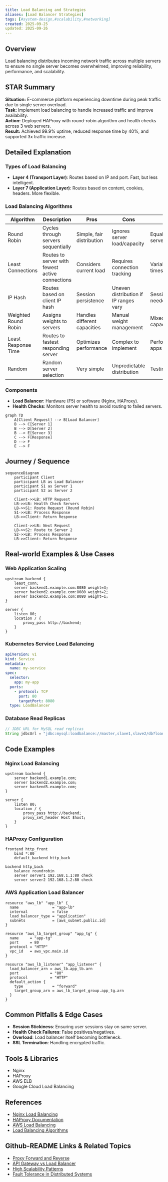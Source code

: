 ```yaml
---
title: Load Balancing and Strategies
aliases: [Load Balancer Strategies]
tags: [#system-design,#scalability,#networking]
created: 2025-09-25
updated: 2025-09-26
---
```


## Overview

Load balancing distributes incoming network traffic across multiple servers to ensure no single server becomes overwhelmed, improving reliability, performance, and scalability.

## STAR Summary

**Situation:** E-commerce platform experiencing downtime during peak traffic due to single server overload.  
**Task:** Implement load balancing to handle increased traffic and improve availability.  
**Action:** Deployed HAProxy with round-robin algorithm and health checks across 3 web servers.  
**Result:** Achieved 99.9% uptime, reduced response time by 40%, and supported 3x traffic increase.

## Detailed Explanation

### Types of Load Balancing

- **Layer 4 (Transport Layer)**: Routes based on IP and port. Fast, but less intelligent.
- **Layer 7 (Application Layer)**: Routes based on content, cookies, headers. More flexible.

### Load Balancing Algorithms

| Algorithm | Description | Pros | Cons | Use Case |
|-----------|-------------|------|------|----------|
| Round Robin | Cycles through servers sequentially | Simple, fair distribution | Ignores server load/capacity | Equal capacity servers |
| Least Connections | Routes to server with fewest active connections | Considers current load | Requires connection tracking | Variable request times |
| IP Hash | Routes based on client IP hash | Session persistence | Uneven distribution if IP ranges vary | Session stickiness needed |
| Weighted Round Robin | Assigns weights to servers | Handles different capacities | Manual weight management | Mixed server capacities |
| Least Response Time | Routes to fastest responding server | Optimizes performance | Complex to implement | Performance-critical apps |
| Random | Random server selection | Very simple | Unpredictable distribution | Testing/development |

### Components

- **Load Balancer**: Hardware (F5) or software (Nginx, HAProxy).
- **Health Checks**: Monitors server health to avoid routing to failed servers.

```mermaid
graph TD
    A[Client Request] --> B[Load Balancer]
    B --> C[Server 1]
    B --> D[Server 2]
    B --> E[Server 3]
    C --> F[Response]
    D --> F
    E --> F
```

## Journey / Sequence

```mermaid
sequenceDiagram
    participant Client
    participant LB as Load Balancer
    participant S1 as Server 1
    participant S2 as Server 2

    Client->>LB: HTTP Request
    LB->>LB: Health Check Servers
    LB->>S1: Route Request (Round Robin)
    S1->>LB: Process Response
    LB->>Client: Return Response

    Client->>LB: Next Request
    LB->>S2: Route to Server 2
    S2->>LB: Process Response
    LB->>Client: Return Response
```

## Real-world Examples & Use Cases

### Web Application Scaling
```nginx
upstream backend {
    least_conn;
    server backend1.example.com:8080 weight=3;
    server backend2.example.com:8080 weight=2;
    server backend3.example.com:8080 weight=1;
}

server {
    listen 80;
    location / {
        proxy_pass http://backend;
    }
}
```

### Kubernetes Service Load Balancing
```yaml
apiVersion: v1
kind: Service
metadata:
  name: my-service
spec:
  selector:
    app: my-app
  ports:
    - protocol: TCP
      port: 80
      targetPort: 8080
  type: LoadBalancer
```

### Database Read Replicas
```java
// JDBC URL for MySQL read replicas
String jdbcUrl = "jdbc:mysql:loadbalance://master,slave1,slave2/db?loadBalanceStrategy=random";
```

## Code Examples

### Nginx Load Balancing

```nginx
upstream backend {
    server backend1.example.com;
    server backend2.example.com;
    server backend3.example.com;
}

server {
    listen 80;
    location / {
        proxy_pass http://backend;
        proxy_set_header Host $host;
    }
}
```

### HAProxy Configuration

```haproxy
frontend http_front
    bind *:80
    default_backend http_back

backend http_back
    balance roundrobin
    server server1 192.168.1.1:80 check
    server server2 192.168.1.2:80 check
```

### AWS Application Load Balancer

```hcl
resource "aws_lb" "app_lb" {
  name               = "app-lb"
  internal           = false
  load_balancer_type = "application"
  subnets            = [aws_subnet.public.id]
}

resource "aws_lb_target_group" "app_tg" {
  name     = "app-tg"
  port     = 80
  protocol = "HTTP"
  vpc_id   = aws_vpc.main.id
}

resource "aws_lb_listener" "app_listener" {
  load_balancer_arn = aws_lb.app_lb.arn
  port              = "80"
  protocol          = "HTTP"
  default_action {
    type             = "forward"
    target_group_arn = aws_lb_target_group.app_tg.arn
  }
}
```

## Common Pitfalls & Edge Cases

- **Session Stickiness**: Ensuring user sessions stay on same server.
- **Health Check Failures**: False positives/negatives.
- **Overload**: Load balancer itself becoming bottleneck.
- **SSL Termination**: Handling encrypted traffic.

## Tools & Libraries

- Nginx
- HAProxy
- AWS ELB
- Google Cloud Load Balancing

## References

- [Nginx Load Balancing](https://nginx.org/en/docs/http/load_balancing.html)
- [HAProxy Documentation](https://www.haproxy.org/)
- [AWS Load Balancing](https://aws.amazon.com/elasticloadbalancing/)
- [Load Balancing Algorithms](https://www.nginx.com/resources/glossary/load-balancing/)

## Github-README Links & Related Topics

- [Proxy Forward and Reverse](../proxy-forward-and-reverse/)
- [API Gateway vs Load Balancer](../api-gateway-vs-load-balancer/)
- [High Scalability Patterns](../high-scalability-patterns/)
- [Fault Tolerance in Distributed Systems](../fault-tolerance-in-distributed-systems/)
